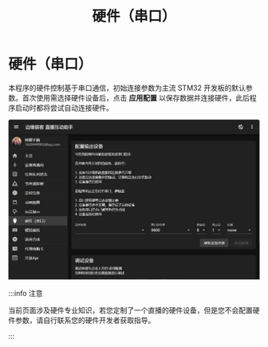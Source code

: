 ﻿---
title: '硬件（串口）'
sidebar_position: 7
---

# 硬件（串口）

本程序的硬件控制基于串口通信，初始连接参数为主流 STM32 开发板的默认参数。首次使用需选择硬件设备后，点击 **应用配置** 以保存数据并连接硬件，此后程序启动时都将尝试自动连接硬件。

![硬件串口界面](./img/硬件串口界面.jpg)

:::info 注意

当前页面涉及硬件专业知识，若您定制了一个直播的硬件设备，但是您不会配置硬件参数，请自行联系您的硬件开发者获取指导。

:::

